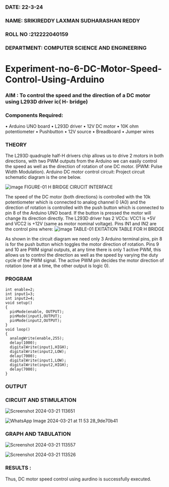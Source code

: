 ###  DATE: 22-3-24
###  NAME: SRIKIREDDY LAXMAN SUDHARASHAN REDDY
###  ROLL NO :212222040159
###  DEPARTMENT: COMPUTER SCIENCE AND ENGINEERING
# Experiment-no-6-DC-Motor-Speed-Control-Using-Arduino
### AIM : To control the speed and the direction of a DC motor using L293D driver ic( H- bridge)

### Components Required:
•	Arduino UNO board
•	L293D driver
•	12V DC motor
•	10K ohm potentiometer
•	Pushbutton
•	12V source
•	Breadboard
•	Jumper wires
### THEORY 
The L293D quadruple half-H drivers chip allows us to drive 2 motors in both directions, with two PWM outputs from the Arduino we can easily control the speed as well as the direction of rotation of one DC motor. (PWM: Pulse Width Modulation).
Arduino DC motor control circuit:
Project circuit schematic diagram is the one below.

![image](https://user-images.githubusercontent.com/36288975/167763051-b230c183-afc5-46f2-ba95-0f95e10dd6c9.png)
FIGURE-01 H BRIDGE CIRUCIT INTERFACE 
 
The speed of the DC motor (both directions) is controlled with the 10k potentiometer which is connected to analog channel 0 (A0) and the direction of rotation is controlled with the push button which is connected to pin 8 of the Arduino UNO board. If the button is pressed the motor will change its direction directly.
The L293D driver has 2 VCCs: VCC1 is +5V and VCC2 is +12V (same as motor nominal voltage). Pins IN1 and IN2 are the control pins where:
![image](https://user-images.githubusercontent.com/36288975/167763120-1421c2c5-8381-49eb-b376-03f6e1113b7a.png)
TABLE-01 EXITATION TABLE FOR H BRIDGE 

As shown in the circuit diagram we need only 3 Arduino terminal pins, pin 8 is for the push button which toggles the motor direction of rotation. Pins 9 and 10 are PWM signal outputs, at any time there is only 1 active PWM, this allows us to control the direction as well as the speed by varying the duty cycle of the PWM signal. The active PWM pin decides the motor direction of rotation (one at a time, the other output is logic 0).

### PROGRAM 
```
int enable=2;
int input1=3;
int input2=4;
void setup()
{
  pinMode(enable, OUTPUT);
  pinMode(input1,OUTPUT);
  pinMode(input2,OUTPUT);
}
void loop()
{
  analogWrite(enable,255);
  delay(1000); 
  digitalWrite(input1,HIGH);
  digitalWrite(input2,LOW);
  delay(7000); 
  digitalWrite(input1,LOW);
  digitalWrite(input2,HIGH);
  delay(7000);
}
```
### OUTPUT

### CIRCUIT AND STIMULATION

![Screenshot 2024-03-21 113651](https://github.com/MavillaPranathi/Experiment-no-7-DC-Motor-Speed-Control-Using-Arduino/assets/118343610/34500eba-d4db-42be-a559-8d9220e68748)

![WhatsApp Image 2024-03-21 at 11 53 28_9de70b41](https://github.com/varsha-2005/Experiment-no-7-DC-Motor-Speed-Control-Using-Arduino/assets/119288183/c6a7fd11-c500-4c03-b4b8-94bca7192061)


### GRAPH AND TABULATION 

![Screenshot 2024-03-21 113557](https://github.com/MavillaPranathi/Experiment-no-7-DC-Motor-Speed-Control-Using-Arduino/assets/118343610/94b89b22-2e2a-4154-9a64-f5bc396f3599)

![Screenshot 2024-03-21 113526](https://github.com/MavillaPranathi/Experiment-no-7-DC-Motor-Speed-Control-Using-Arduino/assets/118343610/b855f095-e66c-4cb2-bd3c-5228c4bae70f)


### RESULTS : 

Thus, DC motor speed control using aurdino is successfully executed.
